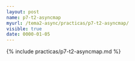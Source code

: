 ```yaml
---
layout: post
name: p7-t2-asyncmap
myurl: /tema2-async/practicas/p7-t2-asyncmap/
visible: true
date: 0000-01-05
---
```


{% include practicas/p7-t2-asyncmap.md %}
